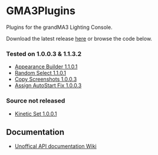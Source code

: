 # GMA3Plugins
Plugins for the grandMA3 Lighting Console.

Download the latest release [here](https://github.com/hossimo/GMA3Plugins/releases) or browse the code below.

### Tested on 1.0.0.3 & 1.1.3.2
* [Appearance Builder 1.1.0.1](https://github.com/hossimo/GMA3Plugins/tree/master/grandMA3/shared/resource/lib_plugins/AppearanceBuilder)
* [Random Select 1.1.0.1](https://github.com/hossimo/GMA3Plugins/tree/master/grandMA3/shared/resource/lib_plugins/Random%20Select)
* [Copy Screenshots 1.0.0.3](https://github.com/hossimo/GMA3Plugins/tree/master/grandMA3/shared/resource/lib_plugins/Copy%20Screenshots)
* [Assign AutoStart Fix 1.0.0.3](https://github.com/hossimo/GMA3Plugins/tree/master/grandMA3/shared/resource/lib_plugins/Assign%20AutoStart%20Fix)

### Source not released
* [Kinetic Set 1.0.0.1](https://github.com/hossimo/GMA3Plugins/tree/master/grandMA3/shared/resource/lib_plugins/KineticSet)

## Documentation
* [Unoffical API documentation Wiki](https://github.com/hossimo/GMA3Plugins/wiki)
